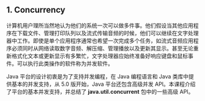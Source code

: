 ## 1. Concurrency
计算机用户理所当然地认为他们的系统一次可以做多件事。他们假设当其他应用程序在下载文件、管理打印队列以及流式传输音频的时候，他们可以继续在文字处理器中工作。即使是单个应用程序通常也希望一次完成多个任务，如流式音频应用程序必须同时从网络读取数字音频、解压缩、管理播放以及更新其显示。甚至无论重新格式化文本或更新显示有多繁忙，文字处理器应始终准备好响应键盘和鼠标事件。可以执行此类操作的软件称为并发软件。

Java 平台的设计初衷是为了支持并发编程，在 Java 编程语言和 Java 类库中提供基本的并发支持，从 5.0 版开始，Java 平台还包含高级并发 API。本课程介绍了平台的基本并发支持，并总结了 **java.util.concurrent** 包中的一些高级 API。